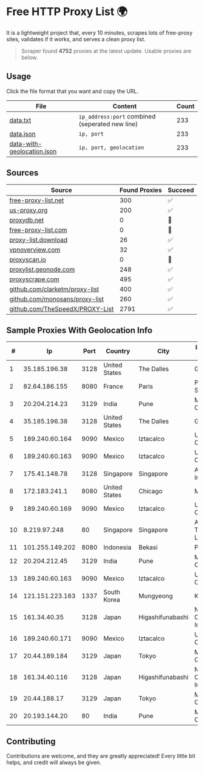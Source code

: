 
# Free HTTP Proxy List 🌍

It is a lightweight project that, every 10 minutes, scrapes lots of free-proxy sites, validates if it works, and serves a clean proxy list.


> Scraper found **4752** proxies at the latest update. Usable proxies are below.

## Usage

Click the file format that you want and copy the URL.


|File|Content|Count|
|----|-------|-----|
|[data.txt](https://raw.githubusercontent.com/themiralay/Proxy-List-World/master/data.txt)|`ip_address:port` combined (seperated new line)|233|
|[data.json](https://raw.githubusercontent.com/themiralay/Proxy-List-World/master/data.json)|`ip, port`|233|
|[data-with-geolocation.json](https://raw.githubusercontent.com/themiralay/Proxy-List-World/master/data-with-geolocation.json)|`ip, port, geolocation`|233|

## Sources

|Source|Found Proxies|Succeed|
|------|-------------|-------|
|[free-proxy-list.net](https://free-proxy-list.net)|300|✅|
|[us-proxy.org](https://www.us-proxy.org)|200|✅|
|[proxydb.net](http://proxydb.net)|0|🚫|
|[free-proxy-list.com](https://free-proxy-list.com/?page=&port=&type%5B%5D=http&type%5B%5D=https&up_time=0&search=Search)|0|🚫|
|[proxy-list.download](https://www.proxy-list.download/HTTP)|26|✅|
|[vpnoverview.com](https://vpnoverview.com/privacy/anonymous-browsing/free-proxy-servers)|32|✅|
|[proxyscan.io](https://www.proxyscan.io)|0|🚫|
|[proxylist.geonode.com](https://proxylist.geonode.com/api/proxy-list?limit=300&page=1&sort_by=lastChecked&sort_type=desc&protocols=http,https)|248|✅|
|[proxyscrape.com](https://api.proxyscrape.com/v2/?request=displayproxies&protocol=http&timeout=10000&country=all&ssl=all&anonymity=all)|495|✅|
|[github.com/clarketm/proxy-list](https://raw.githubusercontent.com/clarketm/proxy-list/master/proxy-list-raw.txt)|400|✅|
|[github.com/monosans/proxy-list](https://raw.githubusercontent.com/monosans/proxy-list/main/proxies/http.txt)|260|✅|
|[github.com/TheSpeedX/PROXY-List](https://raw.githubusercontent.com/TheSpeedX/PROXY-List/master/http.txt)|2791|✅|


## Sample Proxies With Geolocation Info

|#|Ip|Port|Country|City|Internet Service Provider|
|-|--|----|-------|----|-------------------------|
|1|35.185.196.38|3128|United States|The Dalles|Google LLC|
|2|82.64.186.155|8080|France|Paris|Proxad / Free SAS|
|3|20.204.214.23|3129|India|Pune|Microsoft Corporation|
|4|35.185.196.38|3128|United States|The Dalles|Google LLC|
|5|189.240.60.164|9090|Mexico|Iztacalco|Uninet S.A. de C.V.|
|6|189.240.60.163|9090|Mexico|Iztacalco|Uninet S.A. de C.V.|
|7|175.41.148.78|3128|Singapore|Singapore|Amazon.com, Inc.|
|8|172.183.241.1|8080|United States|Chicago|Microsoft|
|9|189.240.60.169|9090|Mexico|Iztacalco|Uninet S.A. de C.V.|
|10|8.219.97.248|80|Singapore|Singapore|Alibaba (US) Technology Co., Ltd.|
|11|101.255.149.202|8080|Indonesia|Bekasi|PT Remala Abadi|
|12|20.204.212.45|3129|India|Pune|Microsoft Corporation|
|13|189.240.60.163|9090|Mexico|Iztacalco|Uninet S.A. de C.V.|
|14|121.151.223.163|1337|South Korea|Mungyeong|Korea Telecom|
|15|161.34.40.35|3128|Japan|Higashifunabashi|NTT PC Communications, Inc.|
|16|189.240.60.171|9090|Mexico|Iztacalco|Uninet S.A. de C.V.|
|17|20.44.189.184|3129|Japan|Tokyo|Microsoft Corporation|
|18|161.34.40.116|3128|Japan|Higashifunabashi|NTT PC Communications, Inc.|
|19|20.44.188.17|3129|Japan|Tokyo|Microsoft Corporation|
|20|20.193.144.20|80|India|Pune|Microsoft Corporation|



## Contributing

Contributions are welcome, and they are greatly appreciated! Every
little bit helps, and credit will always be given.

